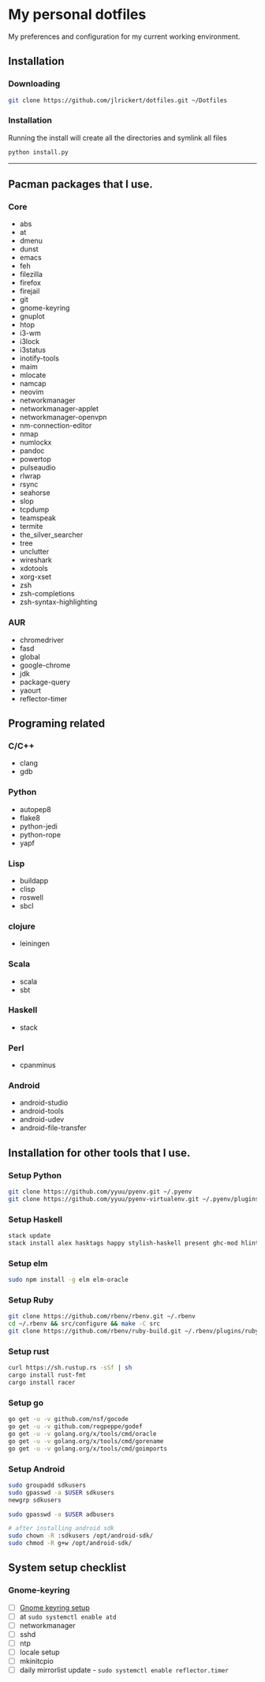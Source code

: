 My personal dotfiles
====================
My preferences and configuration for my current working environment.

Installation
------------
### Downloading
```bash
git clone https://github.com/jlrickert/dotfiles.git ~/Dotfiles
```

### Installation
Running the install will create all the directories and symlink all files
```bash
python install.py
```

---
Pacman packages that I use.
---------------------------
### Core
- abs
- at
- dmenu
- dunst
- emacs
- feh
- filezilla
- firefox
- firejail
- git
- gnome-keyring
- gnuplot
- htop
- i3-wm
- i3lock
- i3status
- inotify-tools
- maim
- mlocate
- namcap
- neovim
- networkmanager
- networkmanager-applet
- networkmanager-openvpn
- nm-connection-editor
- nmap
- numlockx
- pandoc
- powertop
- pulseaudio
- rlwrap
- rsync
- seahorse
- slop
- tcpdump
- teamspeak
- termite
- the_silver_searcher
- tree
- unclutter
- wireshark
- xdotools
- xorg-xset
- zsh
- zsh-completions
- zsh-syntax-highlighting

### AUR
- chromedriver
- fasd
- global
- google-chrome
- jdk
- package-query
- yaourt
- reflector-timer

Programing related
------------------
### C/C++
- clang
- gdb

### Python
- autopep8
- flake8
- python-jedi
- python-rope
- yapf

### Lisp
- buildapp
- clisp
- roswell
- sbcl

### clojure
- leiningen

### Scala
- scala
- sbt

### Haskell
- stack

### Perl
- cpanminus

### Android
- android-studio
- android-tools
- android-udev
- android-file-transfer

Installation for other tools that I use.
----------------------------------------
### Setup Python
```bash
git clone https://github.com/yyuu/pyenv.git ~/.pyenv
git clone https://github.com/yyuu/pyenv-virtualenv.git ~/.pyenv/plugins/pyenv-virtualenv
```

### Setup Haskell
```bash
stack update
stack install alex hasktags happy stylish-haskell present ghc-mod hlint hoogle hindent
```

### Setup elm
```bash
sudo npm install -g elm elm-oracle
```

### Setup Ruby
```bash
git clone https://github.com/rbenv/rbenv.git ~/.rbenv
cd ~/.rbenv && src/configure && make -C src
git clone https://github.com/rbenv/ruby-build.git ~/.rbenv/plugins/ruby-build
```

### Setup rust
```bash
curl https://sh.rustup.rs -sSf | sh
cargo install rust-fmt
cargo install racer
```

### Setup go
```bash
go get -u -v github.com/nsf/gocode
go get -u -v github.com/rogpeppe/godef
go get -u -v golang.org/x/tools/cmd/oracle
go get -u -v golang.org/x/tools/cmd/gorename
go get -u -v golang.org/x/tools/cmd/goimports
```

### Setup Android
```bash
sudo groupadd sdkusers
sudo gpasswd -a $USER sdkusers
newgrp sdkusers

sudo gpasswd -a $USER adbusers

# after installing android sdk
sudo chown -R :sdkusers /opt/android-sdk/
sudo chmod -R g+w /opt/android-sdk/
```

System setup checklist
----------------------
### Gnome-keyring
- [ ] [Gnome keyring setup](https://wiki.archlinux.org/index.php/GNOME/Keyring#Using_the_keyring_outside_GNOME)
- [ ] at `sudo systemctl enable atd`
- [ ] networkmanager
- [ ] sshd
- [ ] ntp
- [ ] locale setup
- [ ] mkinitcpio
- [ ] daily mirrorlist update - `sudo systemctl enable reflector.timer`
